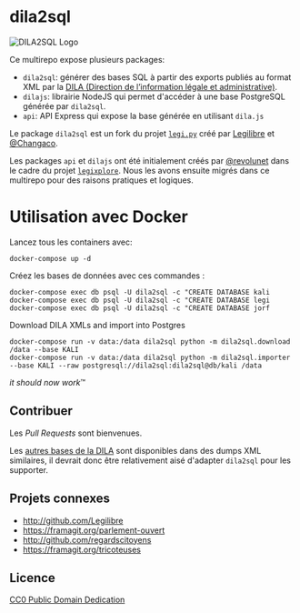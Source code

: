 # dila2sql

![DILA2SQL Logo](https://i.imgur.com/wS0w4lO.png)

Ce multirepo expose plusieurs packages:
- `dila2sql`: générer des bases SQL à partir des exports publiés au format XML par la [DILA (Direction de l’information légale et administrative)][dila].
- `dilajs`: librairie NodeJS qui permet d'accéder à une base PostgreSQL générée par `dila2sql`.
- `api`: API Express qui expose la base générée en utilisant `dila.js`

Le package `dila2sql` est un fork du projet [`legi.py`][legi.py] créé par [Legilibre][legilibre] et [@Changaco][changaco].

Les packages `api` et `dilajs` ont été initialement créés par [@revolunet][revolunet] dans le cadre du projet [`legixplore`][legixplore].
Nous les avons ensuite migrés dans ce multirepo pour des raisons pratiques et logiques.

# Utilisation avec Docker

Lancez tous les containers avec:
```
docker-compose up -d
```

Créez les bases de données avec ces commandes :
```
docker-compose exec db psql -U dila2sql -c "CREATE DATABASE kali
docker-compose exec db psql -U dila2sql -c "CREATE DATABASE legi
docker-compose exec db psql -U dila2sql -c "CREATE DATABASE jorf
```

Download DILA XMLs and import into Postgres
```
docker-compose run -v data:/data dila2sql python -m dila2sql.download /data --base KALI
docker-compose run -v data:/data dila2sql python -m dila2sql.importer --base KALI --raw postgresql://dila2sql:dila2sql@db/kali /data
```

_it should now work_™️

## Contribuer

Les _Pull Requests_ sont bienvenues.

Les [autres bases de la DILA][dila-bases] sont disponibles dans des dumps XML similaires, il devrait donc être relativement aisé d'adapter `dila2sql` pour les supporter.

## Projets connexes

- http://github.com/Legilibre
- https://framagit.org/parlement-ouvert
- http://github.com/regardscitoyens
- https://framagit.org/tricoteuses

## Licence

[CC0 Public Domain Dedication](http://creativecommons.org/publicdomain/zero/1.0/)

[dila]: http://www.dila.premier-ministre.gouv.fr/
[legi.py]: https://github.com/Legilibre/legi.py/
[legilibre]: https://github.com/Legilibre
[changaco]: https://github.com/Changaco
[revolunet]: https://github.com/revolunet
[legixplore]: https://github.com/SocialGouv/legixplore/
[dila-bases]: https://www.dila.premier-ministre.gouv.fr/repertoire-des-informations-publiques/les-donnees-juridiques
